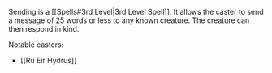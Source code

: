 Sending is a [[Spells#3rd Level|3rd Level Spell]]. It allows the caster to send a message of 25 words or less to any known creature. The creature can then respond in kind.

Notable casters:
* [[Ru Eir Hydrus]]
